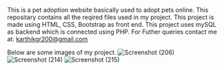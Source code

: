 This is a pet adoption website basically used to adopt pets online.
This repositary contains all the reqired files used in my project.
This project is made using HTML, CSS, Bootstrap as front end.
This project uses mySQL as backend which is connected using PHP.
For Futher queries contact me at: karthikgr200@gmail.com

Below are some images of my project.
![Screenshot (206)](https://user-images.githubusercontent.com/61503734/122663421-fbe15100-d1b7-11eb-9dfa-5a646448ec04.png)
![Screenshot (214)](https://user-images.githubusercontent.com/61503734/122663423-03a0f580-d1b8-11eb-9430-78295f2df623.png)
![Screenshot (215)](https://user-images.githubusercontent.com/61503734/122663428-0dc2f400-d1b8-11eb-98d7-19e37a8fded3.png)
